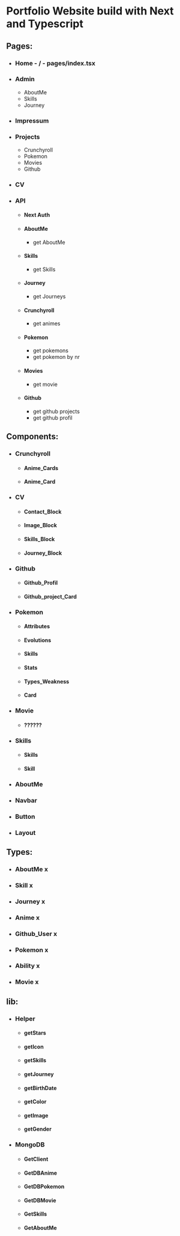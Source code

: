 # Portfolio Website build with Next and Typescript

## Pages:
- ### Home - / - pages/index.tsx
- ### Admin
    - AboutMe
    - Skills
    - Journey
- ### Impressum
- ### Projects
    - Crunchyroll
    - Pokemon
    - Movies
    - Github
- ### CV
- ### API
    - #### Next Auth
    - #### AboutMe
        - get AboutMe
    - #### Skills
        - get Skills
    - #### Journey
        - get Journeys
    - #### Crunchyroll
        - get animes
    - #### Pokemon
        - get pokemons
        - get pokemon by nr
    - #### Movies
        - get movie
    - #### Github
        - get github projects
        - get github profil

## Components:
- ### Crunchyroll
    - #### Anime_Cards
    - #### Anime_Card
- ### CV
    - #### Contact_Block
    - #### Image_Block
    - #### Skills_Block
    - #### Journey_Block
- ### Github
    - #### Github_Profil
    - #### Github_project_Card
- ### Pokemon
    - #### Attributes
    - #### Evolutions
    - #### Skills
    - #### Stats
    - #### Types_Weakness
    - #### Card
- ### Movie
    - #### ??????
- ### Skills
    - #### Skills
    - #### Skill
- ### AboutMe
- ### Navbar
- ### Button
- ### Layout

## Types:
- ### AboutMe x
- ### Skill x
- ### Journey x
- ### Anime x
- ### Github_User x
- ### Pokemon x
- ### Ability x
- ### Movie x

## lib:
- ### Helper
    - #### getStars
    - #### getIcon
    - #### getSkills
    - #### getJourney
    - #### getBirthDate
    - #### getColor
    - #### getImage
    - #### getGender
- ### MongoDB
    - #### GetClient
    - #### GetDBAnime
    - #### GetDBPokemon
    - #### GetDBMovie
    - #### GetSkills
    - #### GetAboutMe